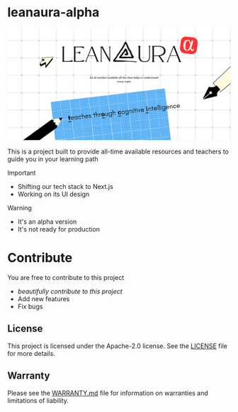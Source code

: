# leanaura-alpha
![banner](public/leanaura-alpha.png)

This is a project built to provide all-time available resources and teachers to guide you in your learning path

> [!IMPORTANT]
> - Shifting our tech stack to Next.js
> - Working on its UI design

> [!WARNING]
> - It's an alpha version
> - It's not ready for production

# Contribute
You are free to contribute to this project
- *beautifully contribute to this project*
- Add new features
- Fix bugs

## License

This project is licensed under the Apache-2.0 license. See the [LICENSE](LICENSE) file for more details.

## Warranty

Please see the [WARRANTY.md](WARRANTY.md) file for information on warranties and limitations of liability.
